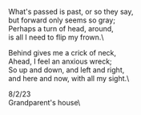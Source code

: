 What's passed is past, or so they say,\
but forward only seems so gray;\
Perhaps a turn of head, around,\
is all I need to flip my frown.\

Behind gives me a crick of neck,\
Ahead, I feel an anxious wreck;\
So up and down, and left and right,\
and here and now, with all my sight.\

8/2/23\
Grandparent's house\